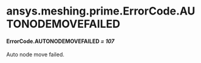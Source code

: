 # ansys.meshing.prime.ErrorCode.AUTONODEMOVEFAILED



#### ErrorCode.AUTONODEMOVEFAILED *= 107*

Auto node move failed.

<!-- !! processed by numpydoc !! -->
